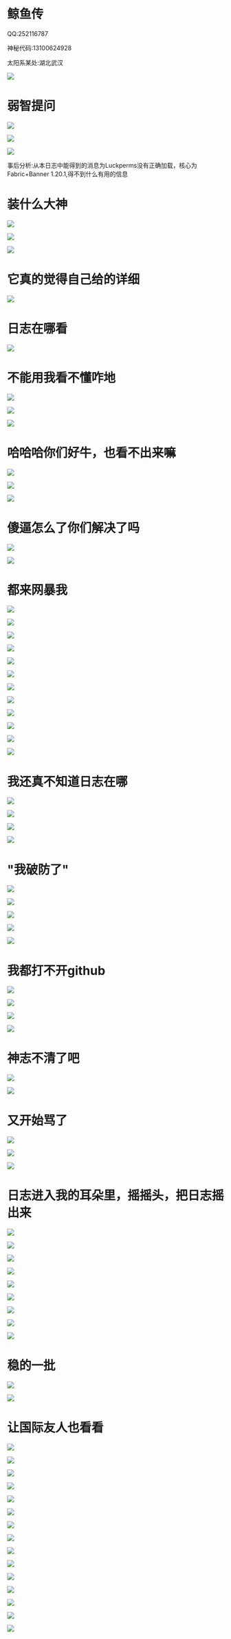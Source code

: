 # 鲸鱼传

QQ:252116787

神秘代码:13100624928

太阳系某处:湖北武汉

![](/others/鲸鱼传/装什么大神.jpg)

# 弱智提问

![](/others/鲸鱼传/1.png)

![](/others/鲸鱼传/1-1.png)

![](/others/鲸鱼传/2.png)

事后分析:从本日志中能得到的消息为Luckperms没有正确加载，核心为Fabric+Banner 1.20.1,得不到什么有用的信息

# 装什么大神

![](/others/鲸鱼传/3.png)

![](/others/鲸鱼传/4.png)

![](/others/鲸鱼传/5.png)

# 它真的觉得自己给的详细

![](/others/鲸鱼传/6.png)

# 日志在哪看

![](/others/鲸鱼传/7.png)

# 不能用我看不懂咋地

![](/others/鲸鱼传/8.png)

![](/others/鲸鱼传/9.png)

![](/others/鲸鱼传/10.png)

# 哈哈哈你们好牛，也看不出来嘛

![](/others/鲸鱼传/11.png)

![](/others/鲸鱼传/12.png)

![](/others/鲸鱼传/13.png)

# 傻逼怎么了你们解决了吗

![](/others/鲸鱼传/14.png)

![](/others/鲸鱼传/15.png)

# 都来网暴我

![](/others/鲸鱼传/16.png)

![](/others/鲸鱼传/17.png)

![](/others/鲸鱼传/18.png)

![](/others/鲸鱼传/19.png)

![](/others/鲸鱼传/19-1.jpg)

![](/others/鲸鱼传/20.png)

![](/others/鲸鱼传/21.png)

![](/others/鲸鱼传/22.png)

![](/others/鲸鱼传/23.png)

![](/others/鲸鱼传/24.png)

![](/others/鲸鱼传/25.png)

![](/others/鲸鱼传/26.png)

# 我还真不知道日志在哪

![](/others/鲸鱼传/27.png)

![](/others/鲸鱼传/28.png)

![](/others/鲸鱼传/29.png)

![](/others/鲸鱼传/30.png)

# "我破防了"

![](/others/鲸鱼传/31.png)

![](/others/鲸鱼传/32.png)

![](/others/鲸鱼传/33.png)

![](/others/鲸鱼传/34.png)

![](/others/鲸鱼传/35.png)

# 我都打不开github

![](/others/鲸鱼传/36.png)

![](/others/鲸鱼传/37.png)

![](/others/鲸鱼传/38.png)

![](/others/鲸鱼传/39.png)

# 神志不清了吧

![](/others/鲸鱼传/40.png)

![](/others/鲸鱼传/41.png)

# 又开始骂了

![](/others/鲸鱼传/42.png)

![](/others/鲸鱼传/43.png)

![](/others/鲸鱼传/44.png)

# 日志进入我的耳朵里，摇摇头，把日志摇出来

![](/others/鲸鱼传/45.png)

![](/others/鲸鱼传/46.png)

![](/others/鲸鱼传/47.png)

![](/others/鲸鱼传/48.png)

![](/others/鲸鱼传/49.png)

![](/others/鲸鱼传/50.png)

![](/others/鲸鱼传/51.png)

![](/others/鲸鱼传/52.png)

![](/others/鲸鱼传/53.png)

# 稳的一批

![](/others/鲸鱼传/54.png)

![](/others/鲸鱼传/55.png)

# 让国际友人也看看

![](/others/鲸鱼传/56.png)

![](/others/鲸鱼传/57.png)

![](/others/鲸鱼传/58.png)

![](/others/鲸鱼传/59.png)

![](/others/鲸鱼传/60.png)

![](/others/鲸鱼传/61.png)

![](/others/鲸鱼传/62.png)

![](/others/鲸鱼传/63.png)

![](/others/鲸鱼传/64.png)

![](/others/鲸鱼传/65.png)

![](/others/鲸鱼传/66.png)

![](/others/鲸鱼传/67.png)

![](/others/鲸鱼传/68.png)

![](/others/鲸鱼传/69.png)

![](/others/鲸鱼传/69-1.png)
